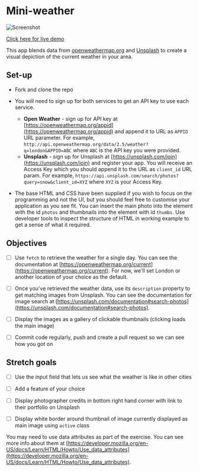 # Mini-weather

![Screenshot](assets/meteoropolis.png)

[Click here for live demo](https://mini-weatherapp.herokuapp.com/)

This app blends data from [openweathermap.org](https://openweathermap.org/) and
[Unsplash](https://unsplash.com/developers) to create a visual depiction of the current weather in your area.

## Set-up

- Fork and clone the repo

- You will need to sign up for both services to get an API key to use each service.
  - **Open Weather** - sign up for API key at  [https://openweathermap.org/appid](https://openweathermap.org/appid) and append it to URL as `APPID` URL parameter. For example, `http://api.openweathermap.org/data/2.5/weather?q=london&APPID=ABC` where `ABC` is the API key you were provided.
  - **Unsplash** - sign up for Unsplash at [https://unsplash.com/join](https://unsplash.com/join) and register your app. You will receive an Access Key which you should append it to the URL as `client_id` URL param. For example, `https://api.unsplash.com/search/photos?query=snow&client_id=XYZ` where `XYZ` is your Access Key.

- The base HTML and CSS have been supplied if you wish to focus on the programming and not the UI, but you should feel free to customise your application as you see fit. You can insert the main photo into the element with the id `photos` and thumbnails into the element with id `thumbs`. Use developer tools to inspect the structure of HTML in working example to get a sense of what it required.

## Objectives

- [ ] Use `fetch` to retrieve the weather for a single day. You can see the documentation at [https://openweathermap.org/current](https://openweathermap.org/current). For now, we'll set London or another location of your choice as the default.

- [ ] Once you've retrieved the weather data, use its `description` property to get matching images from Unsplash. You can see the documentation for image search at [https://unsplash.com/documentation#search-photos](https://unsplash.com/documentation#search-photos).

- [ ] Display the images as a gallery of clickable thumbnails (clicking loads the main image)

- [ ] Commit code regularly, push and create a pull request so we can see how you got on

## Stretch goals

- [ ] Use the input field that lets us see what the weather is like in other cities

- [ ] Add a feature of your choice

- [ ] Display photographer credits in bottom right hand corner with link to their portfolio on Unsplash

- [ ] Display white border around thumbnail of image currently displayed as main image using `active` class

You may need to use data attributes as part of the exercise. You can see more info about them at [https://developer.mozilla.org/en-US/docs/Learn/HTML/Howto/Use_data_attributes](https://developer.mozilla.org/en-US/docs/Learn/HTML/Howto/Use_data_attributes).

